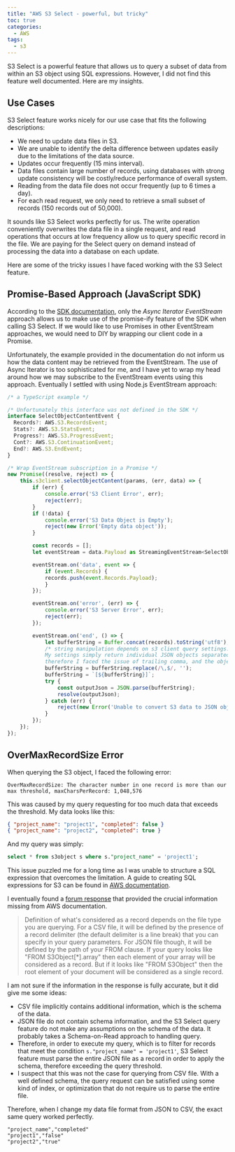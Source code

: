 ```yaml
---
title: "AWS S3 Select - powerful, but tricky"
toc: true
categories:
  - AWS
tags:
  - s3
---
```


S3 Select is a powerful feature that allows us to query a subset of data from within an S3 object using SQL expressions. However, I did not find this feature well documented. Here are my insights.

## Use Cases

S3 Select feature works nicely for our use case that fits the following descriptions:

- We need to update data files in S3.
- We are unable to identify the delta difference between updates easily due to the limitations of the data source.
- Updates occur frequently (15 mins interval).
- Data files contain large number of records, using databases with strong update consistency will be costly/reduce performance of overall system.
- Reading from the data file does not occur frequently (up to 6 times a day).
- For each read request, we only need to retrieve a small subset of records (150 records out of 50,000).

It sounds like S3 Select works perfectly for us. The write operation conveniently overwrites the data file in a single request, and read operations that occurs at low frequency allow us to query specific record in the file. We are paying for the Select query on demand instead of processing the data into a database on each update.

Here are some of the tricky issues I have faced working with the S3 Select feature.

## Promise-Based Approach (JavaScript SDK)

According to the [SDK documentation](https://docs.aws.amazon.com/AWSJavaScriptSDK/latest/AWS/S3.html#selectObjectContent-property), only the _Async Iterator EventStream_ approach allows us to make use of the promise-ify feature of the SDK when calling S3 Select. If we would like to use Promises in other EventStream approaches, we would need to DIY by wrapping our client code in a Promise.

Unfortunately, the example provided in the documentation do not inform us how the data content may be retrieved from the EventStream. The use of Async Iterator is too sophisticated for me, and I have yet to wrap my head around how we may subscribe to the EventStream events using this approach. Eventually I settled with using Node.js EventStream approach:

```javascript
/* a TypeScript example */

/* Unfortunately this interface was not defined in the SDK */
interface SelectObjectContentEvent {
  Records?: AWS.S3.RecordsEvent;
  Stats?: AWS.S3.StatsEvent;
  Progress?: AWS.S3.ProgressEvent;
  Cont?: AWS.S3.ContinuationEvent;
  End?: AWS.S3.EndEvent;
}

/* Wrap EventStream subscription in a Promise */
new Promise((resolve, reject) => {
    this.s3client.selectObjectContent(params, (err, data) => {
        if (err) {
            console.error('S3 Client Error', err);
            reject(err);
        }
        if (!data) {
            console.error('S3 Data Object is Empty');
            reject(new Error('Empty data object'));
        }

        const records = [];
        let eventStream = data.Payload as StreamingEventStream<SelectObjectContentEvent>;

        eventStream.on('data', event => {
            if (event.Records) {
            records.push(event.Records.Payload);
            }
        });

        eventStream.on('error', (err) => {
            console.error('S3 Server Error', err);
            reject(err);
        });

        eventStream.on('end', () => {
            let bufferString = Buffer.concat(records).toString('utf8');
            /* string manipulation depends on s3 client query settings.
            My settings simply return individual JSON objects separated by commas,
            therefore I faced the issue of trailing comma, and the objects are not wrapped in a list */
            bufferString = bufferString.replace(/\,$/, '');
            bufferString = `[${bufferString}]`;
            try {
                const outputJson = JSON.parse(bufferString);
                resolve(outputJson);
            } catch (err) {
                reject(new Error('Unable to convert S3 data to JSON object'));
            }
        });
    });
});
```

## OverMaxRecordSize Error

When querying the S3 object, I faced the following error:

```shell
OverMaxRecordSize: The character number in one record is more than our max threshold, maxCharsPerRecord: 1,048,576
```

This was caused by my query requesting for too much data that exceeds the threshold. My data looks like this:

```json
{ "project_name": "project1", "completed": false }
{ "project_name": "project2", "completed": true }
```

And my query was simply:

```sql
select * from s3object s where s."project_name" = 'project1';
```

This issue puzzled me for a long time as I was unable to structure a SQL expression that overcomes the limitation. A guide to creating SQL expressions for S3 can be found in [AWS documentation](https://docs.aws.amazon.com/AmazonS3/latest/dev/s3-glacier-select-sql-reference.html).

I eventually found a [forum response](https://forums.aws.amazon.com/thread.jspa?messageID=933637&tstart=0) that provided the crucial information missing from AWS documentation.

> Definition of what's considered as a record depends on the file type you are querying. For a CSV file, it will be defined by the presence of a record delimiter (the default delimiter is a line break) that you can specify in your query parameters. For JSON file though, it will be defined by the path of your FROM clause. If your query looks like "FROM S3Object[*].array" then each element of your array will be considered as a record. But if it looks like "FROM S3Object" then the root element of your document will be considered as a single record.

I am not sure if the information in the response is fully accurate, but it did give me some ideas:

- CSV file implicitly contains additional information, which is the schema of the data.
- JSON file do not contain schema information, and the S3 Select query feature do not make any assumptions on the schema of the data. It probably takes a Schema-on-Read approach to handling query.
- Therefore, in order to execute my query, which is to filter for records that meet the condition `s."project_name" = 'project1'`, S3 Select feature must parse the entire JSON file as a record in order to apply the schema, therefore exceeding the query threshold.
- I suspect that this was not the case for querying from CSV file. With a well defined schema, the query request can be satisfied using some kind of index, or optimization that do not require us to parse the entire file.

Therefore, when I change my data file format from JSON to CSV, the exact same query worked perfectly.

```csv
"project_name","completed"
"project1","false"
"project2","true"
```
